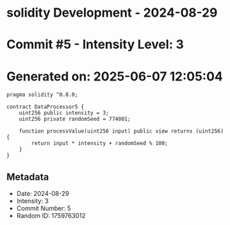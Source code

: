 ﻿# solidity Development - 2024-08-29
# Commit #5 - Intensity Level: 3
# Generated on: 2025-06-07 12:05:04
```solidity
pragma solidity ^0.8.0;

contract DataProcessor5 {
    uint256 public intensity = 3;
    uint256 private randomSeed = 774801;

    function processValue(uint256 input) public view returns (uint256) {
        return input * intensity + randomSeed % 100;
    }
}
```
## Metadata
- Date: 2024-08-29
- Intensity: 3
- Commit Number: 5
- Random ID: 1759763012

